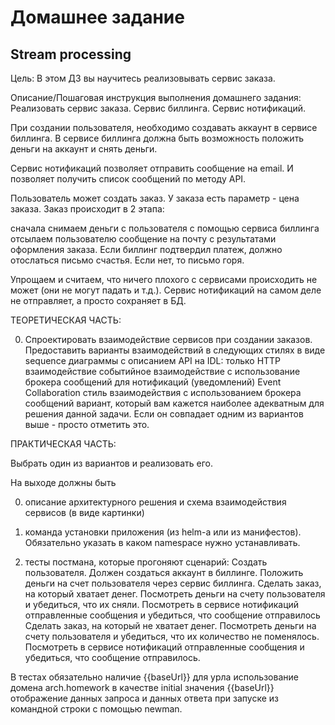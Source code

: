 # Домашнее задание
## Stream processing
Цель:
В этом ДЗ вы научитесь реализовывать сервис заказа.

Описание/Пошаговая инструкция выполнения домашнего задания:
Реализовать сервис заказа. Сервис биллинга. Сервис нотификаций.

При создании пользователя, необходимо создавать аккаунт в сервисе биллинга. 
В сервисе биллинга должна быть возможность положить деньги на аккаунт и снять деньги.

Сервис нотификаций позволяет отправить сообщение на email. И позволяет получить список сообщений по методу API.

Пользователь может создать заказ. У заказа есть параметр - цена заказа.
Заказ происходит в 2 этапа:

сначала снимаем деньги с пользователя с помощью сервиса биллинга
отсылаем пользователю сообщение на почту с результатами оформления заказа. Если биллинг подтвердил платеж, должно отослаться письмо счастья. Если нет, то письмо горя.

Упрощаем и считаем, что ничего плохого с сервисами происходить не может (они не могут падать и т.д.). Сервис нотификаций на самом деле не отправляет, а просто сохраняет в БД.

ТЕОРЕТИЧЕСКАЯ ЧАСТЬ:

0) Спроектировать взаимодействие сервисов при создании заказов. Предоставить варианты взаимодействий в следующих стилях в виде sequence диаграммы с описанием API на IDL:
   только HTTP взаимодействие
   событийное взаимодействие с использование брокера сообщений для нотификаций (уведомлений)
   Event Collaboration cтиль взаимодействия с использованием брокера сообщений
   вариант, который вам кажется наиболее адекватным для решения данной задачи. Если он совпадает одним из вариантов выше - просто отметить это.

ПРАКТИЧЕСКАЯ ЧАСТЬ:

Выбрать один из вариантов и реализовать его.

На выходе должны быть

0) описание архитектурного решения и схема взаимодействия сервисов (в виде картинки)

1) команда установки приложения (из helm-а или из манифестов). Обязательно указать в каком namespace нужно устанавливать.

2) тесты постмана, которые прогоняют сценарий:
   Создать пользователя. Должен создаться аккаунт в биллинге.
   Положить деньги на счет пользователя через сервис биллинга.
   Сделать заказ, на который хватает денег.
   Посмотреть деньги на счету пользователя и убедиться, что их сняли.
   Посмотреть в сервисе нотификаций отправленные сообщения и убедиться, что сообщение отправилось
   Сделать заказ, на который не хватает денег.
   Посмотреть деньги на счету пользователя и убедиться, что их количество не поменялось.
   Посмотреть в сервисе нотификаций отправленные сообщения и убедиться, что сообщение отправилось.

В тестах обязательно
наличие {{baseUrl}} для урла
использование домена arch.homework в качестве initial значения {{baseUrl}}
отображение данных запроса и данных ответа при запуске из командной строки с помощью newman.